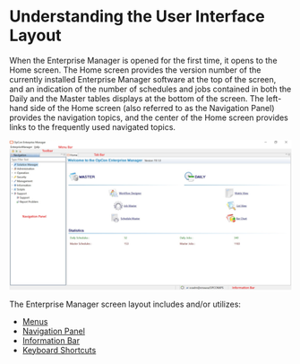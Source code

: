 # Understanding the User Interface Layout

When the Enterprise Manager is opened for the first time, it opens to the Home screen. The Home screen provides the version number of the currently installed Enterprise Manager software at the top of the screen, and an indication of the number of schedules and jobs contained in both the Daily and the Master tables displays at the bottom of the screen. The left-hand side of the Home screen (also referred to as the Navigation Panel) provides the navigation topics, and the center of the Home screen provides links to the frequently used navigated topics.

![Screen capture of application home screen, black text on white background](../../../Resources/Images/EM/EMhomescreenv19.jpg "Enterprise Manager Home Screen")

The Enterprise Manager screen layout includes and/or utilizes:

- [Menus](Menus.md)
- [Navigation Panel](Navigation-Panel.md)
- [Information Bar](Information-Bar.md)
- [Keyboard Shortcuts](Keyboard-Shortcuts.md)
